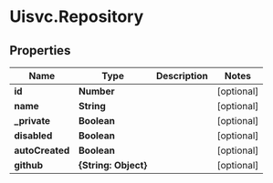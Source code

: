 # Uisvc.Repository

## Properties

Name | Type | Description | Notes
------------ | ------------- | ------------- | -------------
**id** | **Number** |  | [optional] 
**name** | **String** |  | [optional] 
**_private** | **Boolean** |  | [optional] 
**disabled** | **Boolean** |  | [optional] 
**autoCreated** | **Boolean** |  | [optional] 
**github** | **{String: Object}** |  | [optional] 


